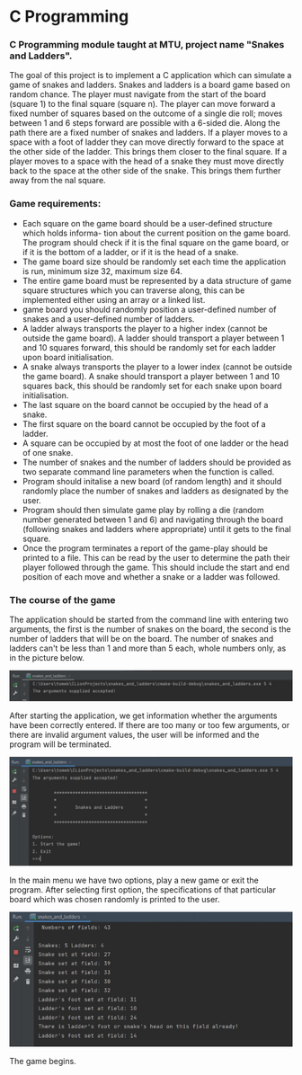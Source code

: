 # C Programming

### C Programming module taught at MTU, project name "Snakes and Ladders".

The goal of this project is to implement a C application which can simulate a game of snakes and
ladders. Snakes and ladders is a board game based on random chance. The player must navigate
from the start of the board (square 1) to the final square (square n). The player can move forward
a fixed number of squares based on the outcome of a single die roll; moves between 1 and 6 steps
forward are possible with a 6-sided die.
Along the path there are a fixed number of snakes and ladders. If a player moves to a space
with a foot of ladder they can move directly forward to the space at the other side of the ladder. This
brings them closer to the final square. If a player moves to a space with the head of a snake they must move
directly back to the space at the other side of the snake. This brings them further away from the
nal square.

### Game requirements: 
* Each square on the game board should be a user-defined structure which holds informa-
  tion about the current position on the game board. The program should check if it is
  the final square on the game board, or if it is the bottom of a ladder, or if it is the head
  of a snake.
* The game board size should be randomly set each time the application is run, minimum
  size 32, maximum size 64.
* The entire game board must be represented by a data structure of game square structures
  which you can traverse along, this can be implemented either using an array or a linked
  list.
* game board you should randomly position a user-defined number of snakes and
  a user-defined number of ladders.
* A ladder always transports the player to a higher index (cannot be outside the game
  board). A ladder should transport a player between 1 and 10 squares forward, this
  should be randomly set for each ladder upon board initialisation.
* A snake always transports the player to a lower index (cannot be outside the game
  board). A snake should transport a player between 1 and 10 squares back, this should
  be randomly set for each snake upon board initialisation.
* The last square on the board cannot be occupied by the head of a snake.
* The first square on the board cannot be occupied by the foot of a ladder.
* A square can be occupied by at most the foot of one ladder or the head of one snake.
* The number of snakes and the number of ladders should be provided as two separate
  command line parameters when the function is called.
* Program should initalise a new board (of random length) and it should randomly
  place the number of snakes and ladders as designated by the user.
* Program should then simulate game play by rolling a die (random number generated
  between 1 and 6) and navigating through the board (following snakes and ladders where
  appropriate) until it gets to the final square.
* Once the program terminates a report of the game-play should be printed to a file. This
  can be read by the user to determine the path their player followed through the game.
  This should include the start and end position of each move and whether a snake or a
  ladder was followed.

### The course of the game

The application should be started from the command line with entering two arguments, the first is the number of snakes on the board, the second is the number of ladders that will be on the board.
The number of snakes and ladders can't be less than 1 and more than 5 each, whole numbers only, as in the picture below.

![](images/arguments.jpg)

After starting the application, we get information whether the arguments have been correctly entered. If there are too many or too few arguments, or there are invalid argument values, the user will be informed and the program will be terminated.


![](images/start.jpg)

In the main menu we have two options, play a new game or exit the program. After selecting first option, the specifications of that particular board which was chosen randomly is printed to the user.

![](images/board_specs.jpg)

The game begins. 